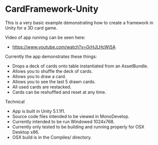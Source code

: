 # CardFramework-Unity

This is a very basic example demonstrating how to create a framework in Unity for a 3D card game.


Video of app running can be seen here:
- https://www.youtube.com/watch?v=GrHJLHcWjSA


Currently the app demonstrates these things:
- Drops a deck of cards onto table instantiated from an AssetBundle.
- Allows you to shuffle the deck of cards.
- Allows you to draw a card.
- Allows you to see the last 5 drawn cards.
- All used cards are restacked.
- Cards can be reshuffled and reset at any time.


Technical
- App is built in Unity 5.1.1f1. 
- Source code files intended to be viewed in MonoDevelop.
- Currently intended to be run Windowed 1024x768.
- Currently only tested to be building and running properly for OSX Desktop x86.
- OSX build is in the Compiles/ directory.
